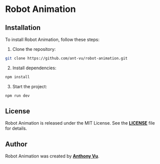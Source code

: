 # **Robot Animation**

## **Installation**

To install Robot Animation, follow these steps:

1. Clone the repository:

```bash
git clone https://github.com/ant-vu/robot-animation.git
```

2. Install dependencies:

```bash
npm install
```

3. Start the project:

```bash
npm run dev
```

## **License**

Robot Animation is released under the MIT License. See the **[LICENSE](https://github.com/ant-vu/robot-animation/blob/master/LICENSE)** file for details.

## **Author**

Robot Animation was created by **[Anthony Vu](https://github.com/ant-vu)**.
